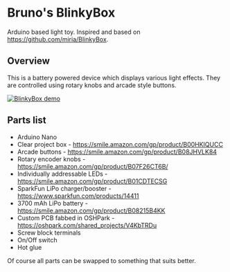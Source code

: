 # Bruno's BlinkyBox
Arduino based light toy. Inspired and based on https://github.com/miria/BlinkyBox.


## Overview

This is a battery powered device which displays various light effects. They are controlled using rotary knobs and arcade style buttons.

[![BlinkyBox demo](https://img.youtube.com/vi/yOZsOw5DJVM/0.jpg)](https://www.youtube.com/watch?v=yOZsOw5DJVM)


## Parts list
* Arduino Nano
* Clear project box - https://smile.amazon.com/gp/product/B00HKIQUCC
* Arcade buttons - https://smile.amazon.com/gp/product/B08JHVLK84
* Rotary encoder knobs - https://smile.amazon.com/gp/product/B07F26CT6B/
* Individually addressable LEDs - https://smile.amazon.com/gp/product/B01CDTECSG
* SparkFun LiPo charger/booster - https://www.sparkfun.com/products/14411
* 3700 mAh LiPo battery - https://smile.amazon.com/gp/product/B08215B4KK
* Custom PCB fabbed in OSHPark - https://oshpark.com/shared_projects/V4KbTRDu
* Screw block terminals
* On/Off switch
* Hot glue

Of course all parts can be swapped to something that suits better.

